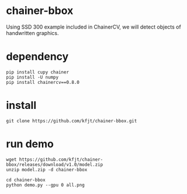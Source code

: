 # chainer-bbox
Using SSD 300 example included in ChainerCV, we will detect objects of handwritten graphics.

# dependency
```console
pip install cupy chainer
pip install -U numpy
pip install chainercv==0.8.0
```
# install
```console
git clone https://github.com/kfjt/chainer-bbox.git
```

# run demo
```console
wget https://github.com/kfjt/chainer-bbox/releases/download/v1.0/model.zip
unzip model.zip -d chainer-bbox

cd chainer-bbox
python demo.py --gpu 0 all.png
```
